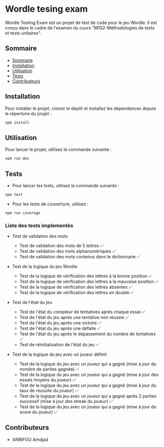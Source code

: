 # Wordle tesing exam

Wordle Testing Exam est un projet de test de code pour le jeu Wordle. Il est conçu dans le cadre de l'examen du cours "M1S2-Méthodologies de tests et tests unitaires".

## Sommaire

- [Sommaire](#sommaire)
- [Installation](#installation)
- [Utilisation](#utilisation)
- [Tests](#tests)
- [Contributeurs](#contributeurs)

## Installation

Pour installer le projet, clonez le dépôt et installez les dépendances depuis le répertoire du projet :

```bash
npm install
```

## Utilisation

Pour lancer le projet, utilisez la commande suivante :

```bash
npm run dev
```

## Tests

- Pour lancer les tests, utilisez la commande suivante :

```bash
npm test
```

- Pour les tests de couverture, utilisez :

```bash
npm run coverage
```

### Liste des tests implementés

- Test de validation des mots
    - Test de validation des mots de 5 lettres ✅
    - Test de validation des mots alphanumériques ✅
    - Test de validation des mots contenus dans le dictionnaire ✅

- Test de la logique du jeu Wordle
    - Test de la logique de vérification des lettres à la bonne position ✅
    - Test de la logique de vérification des lettres à la mauvaise position ✅
    - Test de la logique de vérification des lettres absentes ✅
    - Test de la logique de vérification des lettres en double ✅

- Test de l'état du jeu
    - Test de l'état du compteur de tentatives après chaque essai ✅
    - Test de l'état du jeu après une tentative non réussie ✅
    - Test de l'état du jeu après une victoire ✅
    - Test de l'état du jeu après une défaite ✅
    - Test de l'état du jeu après le dépassement du nombre de tentatives ✅
    - Test de réinitialisation de l'état du jeu ✅

- Test de la logique du jeu avec un joueur définit
    - Test de la logique du jeu avec un joueur qui a gagné (mise à jour du nombre de parties gagnée) ✅
    - Test de la logique du jeu avec un joueur qui a gagné (mise à jour des essais moyens du joueur) ✅
    - Test de la logique du jeu avec un joueur qui a gagné (mise à jour du taux de réussite du joueur) ✅
    - Test de la logique du jeu avec un joueur qui a gagné après 2 parties successif (mise à jour des streak du joueur) ✅
    - Test de la logique du jeu avec un joueur qui a gagné (mise à jour du score du joueur) ✅


## Contributeurs

- ANRIFOU Amdjad



